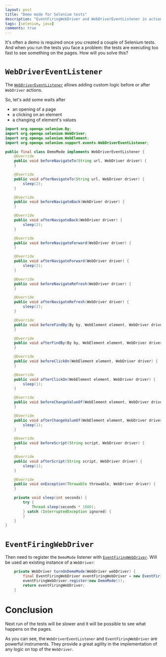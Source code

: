 ```yaml
---
layout: post
title: "Demo mode for Selenium tests"
description: "EventFiringWebDriver and WebDriverEventListener in action. What???"
tags: [selenium, java]
comments: true
---
```


It's often a demo is required once you created a couple of Selenium tests. And when you run the tests you face a
problem: the tests are executing too fast to see something on the pages. How will you solve this?

`WebDriverEventListener`
=======================
The [`WebDriverEventListener`](https://seleniumhq.github.io/selenium/docs/api/java/org/openqa/selenium/support/events/WebDriverEventListener.html)
allows adding custom logic before or after `WebDriver` actions.

So, let's add some waits after
- an opening of a page
- a clicking on an element
- a changing of element's values

```java
import org.openqa.selenium.By;
import org.openqa.selenium.WebDriver;
import org.openqa.selenium.WebElement;
import org.openqa.selenium.support.events.WebDriverEventListener;

public final class DemoMode implements WebDriverEventListener {
    @Override
    public void beforeNavigateTo(String url, WebDriver driver) {
    }

    @Override
    public void afterNavigateTo(String url, WebDriver driver) {
        sleep(2);
    }

    @Override
    public void beforeNavigateBack(WebDriver driver) {
    }

    @Override
    public void afterNavigateBack(WebDriver driver) {
        sleep(2);
    }

    @Override
    public void beforeNavigateForward(WebDriver driver) {
    }

    @Override
    public void afterNavigateForward(WebDriver driver) {
        sleep(2);
    }

    @Override
    public void beforeNavigateRefresh(WebDriver driver) {
    }

    @Override
    public void afterNavigateRefresh(WebDriver driver) {
        sleep(2);
    }

    @Override
    public void beforeFindBy(By by, WebElement element, WebDriver driver) {
    }

    @Override
    public void afterFindBy(By by, WebElement element, WebDriver driver) {
    }

    @Override
    public void beforeClickOn(WebElement element, WebDriver driver) {
    }

    @Override
    public void afterClickOn(WebElement element, WebDriver driver) {
        sleep(1);
    }

    @Override
    public void beforeChangeValueOf(WebElement element, WebDriver driver, CharSequence[] keysToSend) {
    }

    @Override
    public void afterChangeValueOf(WebElement element, WebDriver driver, CharSequence[] keysToSend) {
        sleep(1);
    }

    @Override
    public void beforeScript(String script, WebDriver driver) {
    }

    @Override
    public void afterScript(String script, WebDriver driver) {
        sleep(1);
    }

    @Override
    public void onException(Throwable throwable, WebDriver driver) {
    }

    private void sleep(int seconds) {
        try {
            Thread.sleep(seconds * 1000);
        } catch (InterruptedException ignored) {
        }
    }
}
```

`EventFiringWebDriver`
======================
Then need to register the `DemoMode` listener with
[`EventFiringWebDriver`](https://seleniumhq.github.io/selenium/docs/api/java/org/openqa/selenium/support/events/EventFiringWebDriver.html).
Will be used an existing instance of a `WebDriver`:

```java
    private WebDriver turnOnDemoMode(WebDriver webDriver) {
        final EventFiringWebDriver eventFiringWebDriver = new EventFiringWebDriver(webDriver);
        eventFiringWebDriver.register(new DemoMode());
        return eventFiringWebDriver;
    }
```

Conclusion
==========
Next run of the tests will be slower and it will be possible to see what happens on the pages.

As you can see, the `WebDriverEventListener` and `EventFiringWebDriver` are powerful instruments. They provide a
great agility in the implementation of any logic on top of the `WebDriver`.
